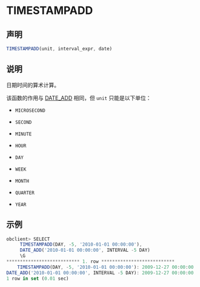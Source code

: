 TIMESTAMPADD 
=================================



声明 
-----------------------

```javascript
TIMESTAMPADD(unit, interval_expr, date)
```



说明 
-----------------------

日期时间的算术计算。

该函数的作用与 [DATE_ADD](/zh-CN/10.sql-reference/3.functions/2.single-row-functions/1.date-and-time-functions/9.date_add.md) 相同，但 `unit` 只能是以下单位：

* `MICROSECOND`

  

* `SECOND`

  

* `MINUTE`

  

* `HOUR`

  

* `DAY`

  

* `WEEK`

  

* `MONTH`

  

* `QUARTER`

  

* `YEAR`

  




示例 
-----------------------

```javascript
obclient> SELECT
     TIMESTAMPADD(DAY, -5, '2010-01-01 00:00:00'),
     DATE_ADD('2010-01-01 00:00:00', INTERVAL -5 DAY)
     \G
*************************** 1. row ***************************
    TIMESTAMPADD(DAY, -5, '2010-01-01 00:00:00'): 2009-12-27 00:00:00
DATE_ADD('2010-01-01 00:00:00', INTERVAL -5 DAY): 2009-12-27 00:00:00
1 row in set (0.01 sec)
```


